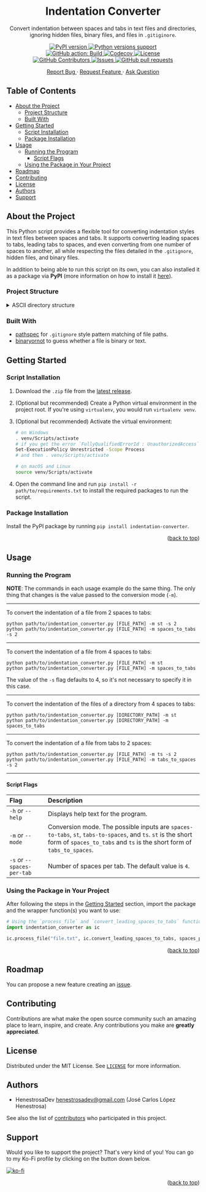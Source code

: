 <div id="top"></div>

<!-- PROJECT LOGO -->
<div align="center">
	<h1>Indentation Converter</h1>
	<p>
		Convert indentation between spaces and tabs in text files and directories, ignoring hidden files, binary files, and files in <code>.gitiginore</code>.
	</p>
	<p>
		<a href="https://pypi.org/project/indentation-converter/">
			<img 
				alt="PyPI version" 
				src="https://img.shields.io/pypi/v/indentation-converter" 
			/>
		</a>
		<a href="https://pypi.org/project/indentation-converter/">
			<img 
				alt="Python versions support" 
				src="https://img.shields.io/pypi/pyversions/indentation-converter" 
			/>
		</a>
		<br />
		<a href="https://github.com/HenestrosaDev/indentation-converter/actions/workflows/build.yaml">
			<img 
				alt="GitHub action: Build" 
				src="https://github.com/HenestrosaDev/indentation-converter/actions/workflows/build.yaml/badge.svg" 
			/>
		</a>
		<a href="https://codecov.io/gh/HenestrosaDev/indentation-converter/">
			<img 
				alt="Codecov" 
				src="https://codecov.io/gh/HenestrosaDev/indentation-converter/branch/main/graph/badge.svg" 
			/>
		</a>
		<a href="https://github.com/HenestrosaDev/indentation-converter/blob/main/LICENSE">
			<img 
				alt="License" 
				src="https://img.shields.io/github/license/HenestrosaDev/indentation-converter" 
			/>
		</a>
		<br />
		<a href="https://github.com/HenestrosaDev/indentation-converter/graphs/contributors">
			<img 
				alt="GitHub Contributors" 
				src="https://img.shields.io/github/contributors/HenestrosaDev/indentation-converter" 
			/>
		</a>
		<a href="https://github.com/HenestrosaDev/indentation-converter/issues">
			<img 
				alt="Issues" 
				src="https://img.shields.io/github/issues/HenestrosaDev/indentation-converter" 
			/>
		</a>
		<a href="https://github.com/HenestrosaDev/indentation-converter/pulls">
			<img 
				alt="GitHub pull requests" 
				src="https://img.shields.io/github/issues-pr/HenestrosaDev/indentation-converter" 
			/>
		</a>
	</p>
	<p>
		<a href="https://github.com/HenestrosaDev/indentation-converter/issues/new/choose">
			Report Bug
		</a> 
		· 
		<a href="https://github.com/HenestrosaDev/indentation-converter/issues/new/choose">
			Request Feature
		</a> 
		· 
		<a href="https://github.com/HenestrosaDev/indentation-converter/discussions">
			Ask Question
		</a>
	</p>
</div>

<!-- TABLE OF CONTENTS -->

## Table of Contents

- [About the Project](#about-the-project)
  - [Project Structure](#project-structure)
  - [Built With](#built-with)
- [Getting Started](#getting-started)
  - [Script Installation](#script-installation)
  - [Package Installation](#package-installation)
- [Usage](#usage)
  - [Running the Program](#running-the-program)
    - [Script Flags](#script-flags)
  - [Using the Package in Your Project](#using-the-package-in-your-project)
- [Roadmap](#roadmap)
- [Contributing](#contributing)
- [License](#license)
- [Authors](#authors)
- [Support](#support)

<!-- ABOUT THE PROJECT -->

## About the Project

This Python script provides a flexible tool for converting indentation styles in text files between spaces and tabs. It supports converting leading spaces to tabs, leading tabs to spaces, and even converting from one number of spaces to another, all while respecting the files detailed in the `.gitignore`, hidden files, and binary files.

In addition to being able to run this script on its own, you can also installed it as a package via **PyPI** (more information on how to install it [here](#use-the-package-in-your-project)).

<!-- PROJECT STRUCTURE -->

### Project Structure

<details>
	<summary>ASCII directory structure</summary>

```
/
│   .gitignore
│   .pre-commit-config.yaml
│   LICENSE
│   poetry.lock
│   pyproject.toml
│   README.md
│   requirements.txt
│
├───.github
│   └───workflows
│           build.yaml
│           publish.yaml
│
├───src
│   └───indentation_converter
│           __init__.py
│           indentation_converter.py
│
└───tests
        test_indentation_converter.py
```

</details>

### Built With

- [pathspec](https://github.com/cpburnz/python-pathspec) for `.gitignore` style pattern matching of file paths.
- [binaryornot](https://github.com/binaryornot/binaryornot) to guess whether a file is binary or text.

<!-- GETTING STARTED -->

## Getting Started

### Script Installation

1. Download the `.zip` file from the [latest release](https://github.com/HenestrosaDev/indentation-converter/releases/latest/download/indentation-converter.zip).
2. (Optional but recommended) Create a Python virtual environment in the project root. If you're using `virtualenv`, you would run `virtualenv venv`.
3. (Optional but recommended) Activate the virtual environment:

	 ```bash
	 # on Windows
	 . venv/Scripts/activate
	 # if you get the error `FullyQualifiedErrorId : UnauthorizedAccess`, run this:
	 Set-ExecutionPolicy Unrestricted -Scope Process
	 # and then . venv/Scripts/activate

	 # on macOS and Linux
	 source venv/Scripts/activate
	 ```

4. Open the command line and run `pip install -r path/to/requirements.txt` to install the required packages to run the script.

### Package Installation

Install the PyPI package by running `pip install indentation-converter`.

<p align="right">(<a href="#top">back to top</a>)</p>

<!-- USAGE -->

## Usage

### Running the Program

**NOTE**: The commands in each usage example do the same thing. The only thing that changes is the value passed to the conversion mode (`-m`).

---

To convert the indentation of a file from 2 spaces to tabs:

```
python path/to/indentation_converter.py [FILE_PATH] -m st -s 2
python path/to/indentation_converter.py [FILE_PATH] -m spaces_to_tabs -s 2
```

---

To convert the indentation of a file from 4 spaces to tabs:

```
python path/to/indentation_converter.py [FILE_PATH] -m st
python path/to/indentation_converter.py [FILE_PATH] -m spaces_to_tabs 
```

The value of the `-s` flag defaults to 4, so it's not necessary to specify it in this case.

---

To convert the indentation of the files of a directory from 4 spaces to tabs:

```
python path/to/indentation_converter.py [DIRECTORY_PATH] -m st
python path/to/indentation_converter.py [DIRECTORY_PATH] -m spaces_to_tabs
```

---

To convert the indentation of a file from tabs to 2 spaces:

```
python path/to/indentation_converter.py [FILE_PATH] -m ts -s 2
python path/to/indentation_converter.py [FILE_PATH] -m tabs_to_spaces -s 2
```

---

#### Script Flags

| Flag                       | Description                                                                                                                                                                             |
|:---------------------------|:----------------------------------------------------------------------------------------------------------------------------------------------------------------------------------------|
| `-h` or `--help`           | Displays help text for the program.                                                                                                                                                     |
| `-m` or `--mode`           | Conversion mode. The possible inputs are `spaces-to-tabs`, `st`, `tabs-to-spaces`, and `ts`. `st` is the short form of `spaces_to_tabs` and `ts` is the short form of `tabs_to_spaces`. |
| `-s` or `--spaces-per-tab` | Number of spaces per tab. The default value is `4`.                                                                                                                                     |

### Using the Package in Your Project

After following the steps in the [Getting Started](#getting-started) section, import the package and the wrapper function(s) you want to use:

```python
# Using the `process_file` and `convert_leading_spaces_to_tabs` functions
import indentation_converter as ic

ic.process_file("file.txt", ic.convert_leading_spaces_to_tabs, spaces_per_tab=4)
```

<p align="right">(<a href="#top">back to top</a>)</p>

<!-- ROADMAP -->

## Roadmap

You can propose a new feature creating an [issue](https://github.com/HenestrosaDev/indentation-converter/new/choose).

<!-- CONTRIBUTING -->

## Contributing

Contributions are what make the open source community such an amazing place to learn, inspire, and create. Any contributions you make are **greatly appreciated**.

<!-- LICENSE -->

## License

Distributed under the MIT License. See [`LICENSE`](https://github.com/HenestrosaDev/indentation-converter/blob/main/LICENSE) for more information.

<!-- AUTHORS -->

## Authors

- HenestrosaDev <henestrosadev@gmail.com> (José Carlos López Henestrosa)

See also the list of [contributors](https://github.com/HenestrosaDev/indentation-converter/contributors) who participated in this project.

<!-- SUPPORT -->

## Support

Would you like to support the project? That's very kind of you! You can go to my Ko-Fi profile by clicking on the button down below.

[![ko-fi](https://ko-fi.com/img/githubbutton_sm.svg)](https://ko-fi.com/henestrosadev)

<p align="right">(<a href="#top">back to top</a>)</p>
